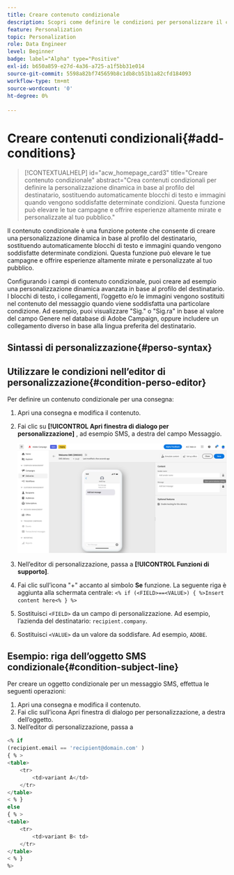 ```yaml
---
title: Creare contenuto condizionale
description: Scopri come definire le condizioni per personalizzare il contenuto nell’interfaccia web di Adobe Campaign
feature: Personalization
topic: Personalization
role: Data Engineer
level: Beginner
badge: label="Alpha" type="Positive"
exl-id: b650a859-e27d-4a36-a725-a1f5bb31e014
source-git-commit: 5598a82bf745659b8c1db8cb51b1a82cfd184093
workflow-type: tm+mt
source-wordcount: '0'
ht-degree: 0%

---
```


# Creare contenuti condizionali{#add-conditions}

>[!CONTEXTUALHELP]
>id="acw_homepage_card3"
>title="Creare contenuto condizionale"
>abstract="Crea contenuti condizionali per definire la personalizzazione dinamica in base al profilo del destinatario, sostituendo automaticamente blocchi di testo e immagini quando vengono soddisfatte determinate condizioni. Questa funzione può elevare le tue campagne e offrire esperienze altamente mirate e personalizzate al tuo pubblico."


Il contenuto condizionale è una funzione potente che consente di creare una personalizzazione dinamica in base al profilo del destinatario, sostituendo automaticamente blocchi di testo e immagini quando vengono soddisfatte determinate condizioni. Questa funzione può elevare le tue campagne e offrire esperienze altamente mirate e personalizzate al tuo pubblico.

Configurando i campi di contenuto condizionale, puoi creare ad esempio una personalizzazione dinamica avanzata in base al profilo del destinatario. I blocchi di testo, i collegamenti, l’oggetto e/o le immagini vengono sostituiti nel contenuto del messaggio quando viene soddisfatta una particolare condizione. Ad esempio, puoi visualizzare &quot;Sig.&quot; o &quot;Sig.ra&quot; in base al valore del campo Genere nel database di Adobe Campaign, oppure includere un collegamento diverso in base alla lingua preferita del destinatario.

## Sintassi di personalizzazione{#perso-syntax}



## Utilizzare le condizioni nell’editor di personalizzazione{#condition-perso-editor}

Per definire un contenuto condizionale per una consegna:

1. Apri una consegna e modifica il contenuto.
1. Fai clic su **[!UICONTROL Apri finestra di dialogo per personalizzazione]** , ad esempio SMS, a destra del campo Messaggio.

   ![](assets/open-perso-editor-sms.png)

1. Nell’editor di personalizzazione, passa a **[!UICONTROL Funzioni di supporto]**.
1. Fai clic sull’icona &quot;+&quot; accanto al simbolo **Se** funzione. La seguente riga è aggiunta alla schermata centrale:
   `<% if (<FIELD>==<VALUE>) { %>Insert content here<% } %>`
1. Sostituisci `<FIELD>` da un campo di personalizzazione. Ad esempio, l’azienda del destinatario: `recipient.company`.
1. Sostituisci `<VALUE>` da un valore da soddisfare. Ad esempio, `ADOBE`.




## Esempio: riga dell’oggetto SMS condizionale{#condition-subject-line}

Per creare un oggetto condizionale per un messaggio SMS, effettua le seguenti operazioni:

1. Apri una consegna e modifica il contenuto.
1. Fai clic sull’icona Apri finestra di dialogo per personalizzazione, a destra dell’oggetto.
1. Nell’editor di personalizzazione, passa a


```sql
<% if 
(recipient.email == 'recipient@domain.com' ) 
{ % >
<table>
    <tr>
        <td>variant A</td>
    </tr>
</table>
< % } 
else 
{ % >
<table>
    <tr>
        <td>variant B< td>
    </tr>
</table>
< % } 
%>
```
